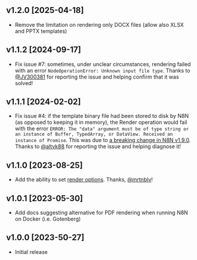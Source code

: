 ## v1.2.0 [2025-04-18]

- Remove the limitation on rendering only DOCX files (allow also XLSX and PPTX templates)

## v1.1.2 [2024-09-17]

- Fix issue #7: sometimes, under unclear circumstances, rendering failed with an error `NodeOperationError: Unknown input file type`.
  Thanks to [@JV300381](https://github.com/JV300381) for reporting the issue and helping confirm that it was solved!

## v1.1.1 [2024-02-02]

- Fix issue #4: if the template binary file had been stored to disk by N8N (as opposed to keeping it in memory), the Render operation would fail with the error `ERROR: The "data" argument must be of type string or an instance of Buffer, TypedArray, or DataView. Received an instance of Promise`. This was due to [a breaking change in N8N v1.9.0](https://github.com/n8n-io/n8n/blob/master/packages/cli/BREAKING-CHANGES.md#what-changed-3). Thanks to [@altvk88](https://github.com/altvk88) for reporting the issue and helping diagnose it!

## v1.1.0 [2023-08-25]

- Add the ability to set [render options](https://carbone.io/api-reference.html#options). Thanks, [@mrtnblv](https://github.com/mrtnblv)!

## v1.0.1 [2023-05-30]

- Add docs suggesting alternative for PDF rendering when running N8N on Docker (i.e. Gotenberg)

## v1.0.0 [2023-50-27]

- Initial release
